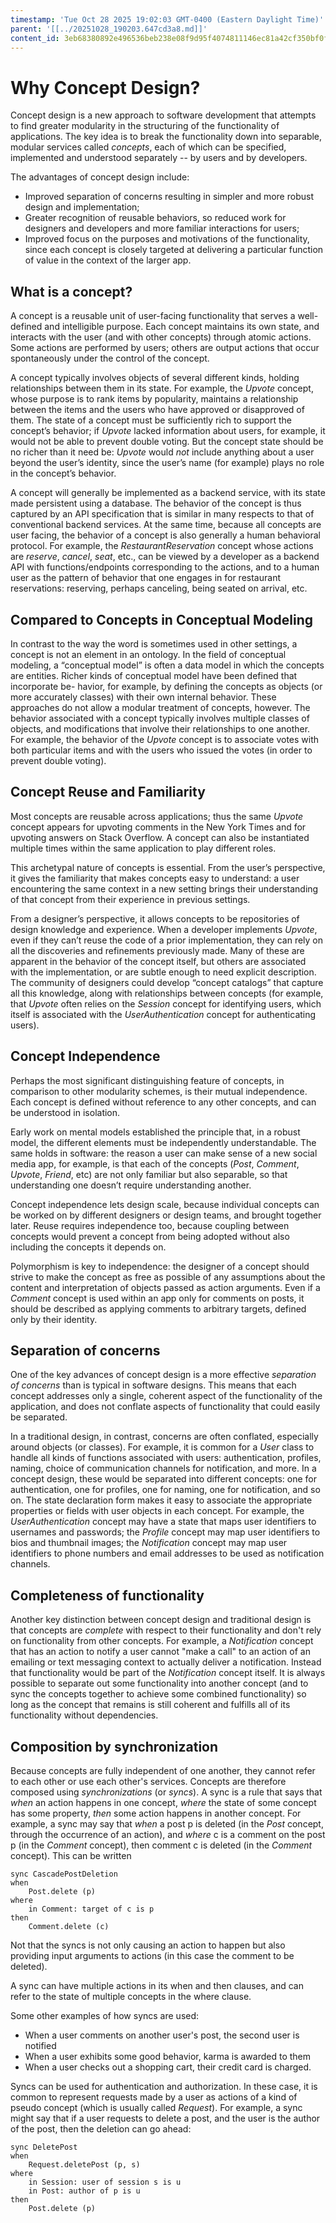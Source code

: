 ```yaml
---
timestamp: 'Tue Oct 28 2025 19:02:03 GMT-0400 (Eastern Daylight Time)'
parent: '[[../20251028_190203.647cd3a8.md]]'
content_id: 3eb68380892e496536beb238e08f9d95f4074811146ec81a42cf350bf0f286b5
---
```


# Why Concept Design?

Concept design is a new approach to software development that attempts to find greater modularity in the structuring of the functionality of applications. The key idea is to break the functionality down into separable, modular services called *concepts*, each of which can be specified, implemented and understood separately -- by users and by developers.

The advantages of concept design include:

* Improved separation of concerns resulting in simpler and more robust design and implementation;
* Greater recognition of reusable behaviors, so reduced work for designers and developers and more familiar interactions for users;
* Improved focus on the purposes and motivations of the functionality, since each concept is closely targeted at delivering a particular function of value in the context of the larger app.

## What is a concept?

A concept is a reusable unit of user-facing functionality that serves a well-defined and intelligible purpose. Each concept maintains its own state, and interacts with the user (and with other concepts) through atomic actions. Some actions are performed by users; others are output actions that occur spontaneously under the control of the concept.

A concept typically involves objects of several different kinds, holding relationships between them in its state. For example, the *Upvote* concept, whose purpose is to rank items by popularity, maintains a relationship between the items and the users who have approved or disapproved of them. The state of a concept must be sufficiently rich to support the concept’s behavior; if *Upvote* lacked information about users, for example, it would not be able to prevent double voting. But the concept state should be no richer than it need be: *Upvote* would *not* include anything about a user beyond the user’s identity, since the user’s name (for example) plays no role in the concept’s behavior.

A concept will generally be implemented as a backend service, with its state made persistent using a database. The behavior of the concept is thus captured by an API specification that is similar in many respects to that of conventional backend services. At the same time, because all concepts are user facing, the behavior of a concept is also generally a human behavioral protocol. For example, the *RestaurantReservation* concept whose actions are *reserve*, *cancel*, *seat*, etc., can be viewed by a developer as a backend API with functions/endpoints corresponding to the actions, and to a human user as the pattern of behavior that one engages in for restaurant reservations: reserving, perhaps canceling, being seated on arrival, etc.

## Compared to Concepts in Conceptual Modeling

In contrast to the way the word is sometimes used in other settings, a concept is not an element in an ontology. In the field of conceptual modeling, a “conceptual model” is often a data model in which the concepts are entities. Richer kinds of conceptual model have been defined that incorporate be- havior, for example, by defining the concepts as objects (or more accurately classes) with their own internal behavior. These approaches do not allow a modular treatment of concepts, however. The behavior associated with a concept typically involves multiple classes of objects, and modifications that involve their relationships to one another. For example, the behavior of the *Upvote* concept is to associate votes with both particular items and with the users who issued the votes (in order to prevent double voting).

## Concept Reuse and Familiarity

Most concepts are reusable across applications; thus the same *Upvote* concept appears for upvoting comments in the New York Times and for upvoting answers on Stack Overflow. A concept can also be instantiated multiple times within the same application to play different roles.

This archetypal nature of concepts is essential. From the user’s perspective, it gives the familiarity that makes concepts easy to understand: a user encountering the same context in a new setting brings their understanding of that concept from their experience in previous settings.

From a designer’s perspective, it allows concepts to be repositories of design knowledge and experience. When a developer implements *Upvote*, even if they can’t reuse the code of a prior implementation, they can rely on all the discoveries and refinements previously made. Many of these are apparent in the behavior of the concept itself, but others are associated with the implementation, or are subtle enough to need explicit description. The community of designers could develop “concept catalogs” that capture all this knowledge, along with relationships between concepts (for example, that *Upvote* often relies on the *Session* concept for identifying users, which itself is associated with the *UserAuthentication* concept for authenticating users).

## Concept Independence

Perhaps the most significant distinguishing feature of concepts, in comparison to other modularity schemes, is their mutual independence. Each concept is defined without reference to any other concepts, and can be understood in isolation.

Early work on mental models established the principle that, in a robust model, the different elements must be independently understandable. The same holds in software: the reason a user can make sense of a new social media app, for example, is that each of the concepts (*Post*, *Comment*, *Upvote*, *Friend*, etc) are not only familiar but also separable, so that understanding one doesn’t require understanding another.

Concept independence lets design scale, because individual concepts can be worked on by different designers or design teams, and brought together later. Reuse requires independence too, because coupling between concepts would prevent a concept from being adopted without also including the concepts it depends on.

Polymorphism is key to independence: the designer of a concept should strive to make the concept as free as possible of any assumptions about the content and interpretation of objects passed as action arguments. Even if a *Comment* concept is used within an app only for comments on posts, it should be described as applying comments to arbitrary targets, defined only by their identity.

## Separation of concerns

One of the key advances of concept design is a more effective *separation of concerns* than is typical in software designs. This means that each concept addresses only a single, coherent aspect of the functionality of the application, and does not conflate aspects of functionality that could easily be separated.

In a traditional design, in contrast, concerns are often conflated, especially around objects (or classes). For example, it is common for a *User* class to handle all kinds of functions associated with users: authentication, profiles, naming, choice of communication channels for notification, and more. In a concept design, these would be separated into different concepts: one for authentication, one for profiles, one for naming, one for notification, and so on. The state declaration form makes it easy to associate the appropriate properties or fields with user objects in each concept. For example, the *UserAuthentication* concept may have a state that maps user identifiers to usernames and passwords; the *Profile* concept may map user identifiers to bios and thumbnail images; the *Notification* concept may map user identifiers to phone numbers and email addresses to be used as notification channels.

## Completeness of functionality

Another key distinction between concept design and traditional design is that concepts are *complete* with respect to their functionality and don't rely on functionality from other concepts. For example, a *Notification* concept that has an action to notify a user cannot "make a call" to an action of an emailing or text messaging context to actually deliver a notification. Instead that functionality would be part of the *Notification* concept itself. It is always possible to separate out some functionality into another concept (and to sync the concepts together to achieve some combined functionality) so long as the concept that remains is still coherent and fulfills all of its functionality without dependencies.

## Composition by synchronization

Because concepts are fully independent of one another, they cannot refer to each other or use each other's services. Concepts are therefore composed using *synchronizations* (or *syncs*). A sync is a rule that says that *when* an action happens in one concept, *where* the state of some concept has some property, *then* some action happens in another concept. For example, a sync may say that *when* a post p is deleted (in the *Post* concept, through the occurrence of an action), and *where* c is a comment on the post p (in the *Comment* concept), then comment c is deleted (in the *Comment* concept). This can be written

```
sync CascadePostDeletion
when 
	Post.delete (p)
where 
	in Comment: target of c is p
then 
	Comment.delete (c)
```

Not that the syncs is not only causing an action to happen but also providing input arguments to actions (in this case the comment to be deleted).

A sync can have multiple actions in its when and then clauses, and can refer to the state of multiple concepts in the where clause.

Some other examples of how syncs are used:

* When a user comments on another user's post, the second user is notified
* When a user exhibits some good behavior, karma is awarded to them
* When a user checks out a shopping cart, their credit card is charged.

Syncs can be used for authentication and authorization. In these case, it is common to represent requests made by a user as actions of a kind of pseudo concept (which is usually called *Request*). For example, a sync might say that if a user requests to delete a post, and the user is the author of the post, then the deletion can go ahead:

```
sync DeletePost
when 
	Request.deletePost (p, s)
where 
	in Session: user of session s is u
	in Post: author of p is u
then 
	Post.delete (p)
```
